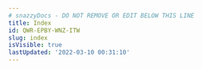 ```yaml
---
# snazzyDocs - DO NOT REMOVE OR EDIT BELOW THIS LINE
title: Index
id: QWR-EPBY-WNZ-ITW
slug: index
isVisible: true
lastUpdated: '2022-03-10 00:31:10'
---
```

